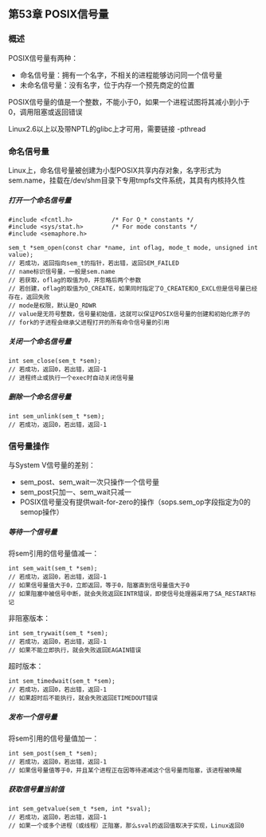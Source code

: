 ## 第53章 POSIX信号量

### 概述

POSIX信号量有两种：

* 命名信号量：拥有一个名字，不相关的进程能够访问同一个信号量
* 未命名信号量：没有名字，位于内存一个预先商定的位置

POSIX信号量的值是一个整数，不能小于0，如果一个进程试图将其减小到小于0，调用阻塞或返回错误

Linux2.6以上以及带NPTL的glibc上才可用，需要链接 -pthread

### 命名信号量

Linux上，命名信号量被创建为小型POSIX共享内存对象，名字形式为sem.name，挂载在/dev/shm目录下专用tmpfs文件系统，其具有内核持久性

##### 打开一个命名信号量

```
#include <fcntl.h>           /* For O_* constants */
#include <sys/stat.h>        /* For mode constants */
#include <semaphore.h>

sem_t *sem_open(const char *name, int oflag, mode_t mode, unsigned int value);
// 若成功，返回指向sem_t的指针，若出错，返回SEM_FAILED
// name标识信号量，一般是sem.name
// 若获取，oflag的取值为0，并忽略后两个参数
// 若创建，oflag的取值为O_CREATE，如果同时指定了O_CREATE和O_EXCL但是信号量已经存在，返回失败
// mode是权限，默认是O_RDWR
// value是无符号整数，信号量初始值，这就可以保证POSIX信号量的创建和初始化原子的
// fork的子进程会继承父进程打开的所有命令信号量的引用
```

##### 关闭一个命名信号量

```
int sem_close(sem_t *sem);
// 若成功，返回0，若出错，返回-1
// 进程终止或执行一个exec时自动关闭信号量
```

##### 删除一个命名信号量

```
int sem_unlink(sem_t *sem);
// 若成功，返回0，若出错，返回-1
```

### 信号量操作

与System V信号量的差别：

* sem_post、sem_wait一次只操作一个信号量
* sem_post只加一、sem_wait只减一
* POSIX信号量没有提供wait-for-zero的操作（sops.sem_op字段指定为0的semop操作）

##### 等待一个信号量

将sem引用的信号量值减一：

```
int sem_wait(sem_t *sem);
// 若成功，返回0，若出错，返回-1
// 如果信号量值大于0，立即返回，等于0，阻塞直到信号量值大于0
// 如果阻塞中被信号中断，就会失败返回EINTR错误，即使信号处理器采用了SA_RESTART标记
```

非阻塞版本：

```
int sem_trywait(sem_t *sem);
// 若成功，返回0，若出错，返回-1
// 如果不能立即执行，就会失败返回EAGAIN错误
```

超时版本：

```
int sem_timedwait(sem_t *sem);
// 若成功，返回0，若出错，返回-1
// 如果超时后不能执行，就会失败返回ETIMEDOUT错误
```

##### 发布一个信号量

将sem引用的信号量值加一：

```
int sem_post(sem_t *sem);
// 若成功，返回0，若出错，返回-1
// 如果信号量值等于0，并且某个进程正在因等待递减这个信号量而阻塞，该进程被唤醒
```

##### 获取信号量当前值

```
int sem_getvalue(sem_t *sem, int *sval);
// 若成功，返回0，若出错，返回-1
// 如果一个或多个进程（或线程）正阻塞，那么sval的返回值取决于实现，Linux返回0
```



